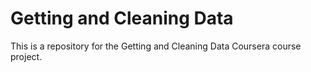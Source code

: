# Getting and Cleaning Data
This is a repository for the Getting and Cleaning Data Coursera course project.
